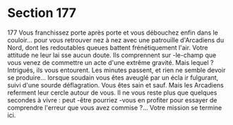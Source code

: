 # Section 177

177
Vous franchissez porte après porte et vous débouchez enfin dans
le couloir... pour vous retrouver nez à nez avec une patrouille
d'Arcadiens du Nord, dont les redoutables queues battent
frénétiquement l'air. Votre attitude ne leur lai sse aucun doute. Ils
comprennent sur -le-champ que vous venez de commettre un acte
d'une extrême gravité. Mais lequel ? Intrigués, ils vous
entourent. Les minutes passent, et rien ne semble devoir se
produire... lorsque soudain vous êtes aveuglé par un écla ir
fulgurant, suivi d'une sourde déflagration. Vous êtes sain et sauf.
Mais les Arcadiens referment leur cercle autour de vous. Il ne
vous reste plus que quelques secondes à vivre : peut -être
pourriez -vous en profiter pour essayer de comprendre l'erreur
que vous avez commise ?... Votre mission se termine ici.
